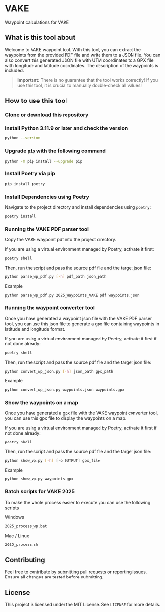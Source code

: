 # VAKE
Waypoint calculations for VAKE

## What is this tool about
Welcome to VAKE waypoint tool. With this tool, you can extract the waypoints from the provided PDF file and write them to a JSON file.
You can also convert this generated JSON file with UTM coordinates to a GPX file with longitude and latitude coordinates.
The description of the waypoints is included.

> **Important:** There is no guarantee that the tool works correctly! If you use this tool, it is crucial to manually double-check all values!

## How to use this tool

### Clone or download this repository

### Install Python 3.11.9 or later and check the version

```bash
python --version
```

### Upgrade `pip` with the following command

```bash
python -m pip install --upgrade pip
```

### Install Poetry via pip

```bash
pip install poetry
```

### Install Dependencies using Poetry
Navigate to the project directory and install dependencies using `poetry`:

```bash
poetry install
```


### Running the VAKE PDF parser tool
Copy the VAKE waypoint pdf into the project directory.

If you are using a virtual environment managed by Poetry, activate it first:

```bash
poetry shell
```

Then, run the script and pass the source pdf file and the target json file:

```bash
python parse_wp_pdf.py [-h] pdf_path json_path
```

Example

```bash
python parse_wp_pdf.py 2025_Waypoints_VAKE.pdf waypoints.json
```

### Running the waypoint converter tool
Once you have generated a waypoint json file with the VAKE PDF parser tool, you can use this json file to generate a gpx file containing waypoints in latitude and longitude format.

If you are using a virtual environment managed by Poetry, activate it first if not done already:

```bash
poetry shell
```

Then, run the script and pass the source pdf file and the target json file:

```bash
python convert_wp_json.py [-h] json_path gpx_path
```

Example

```bash
python convert_wp_json.py waypoints.json waypoints.gpx
```

### Show the waypoints on a map
Once you have generated a gpx file with the VAKE waypoint converter tool, you can use this gpx file to display the waypoints on a map.

If you are using a virtual environment managed by Poetry, activate it first if not done already:

```bash
poetry shell
```

Then, run the script and pass the source pdf file and the target json file:

```bash
python show_wp.py [-h] [-o OUTPUT] gpx_file
```

Example

```bash
python show_wp.py waypoints.gpx
```

### Batch scripts for VAKE 2025
To make the whole process easier to execute you can use the following scripts

Windows
```bash
2025_process_wp.bat
```

Mac / Linux
```bash
2025_process.sh
```

## Contributing
Feel free to contribute by submitting pull requests or reporting issues. Ensure all changes are tested before submitting.

## License
This project is licensed under the MIT License. See `LICENSE` for more details.

